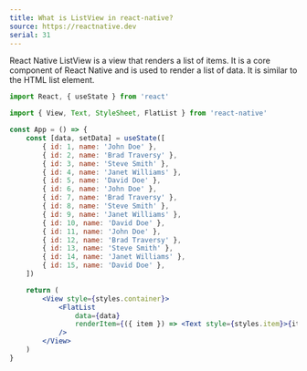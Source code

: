 ```yaml
---
title: What is ListView in react-native?
source: https://reactnative.dev
serial: 31
---
```


React Native ListView is a view that renders a list of items. It is a core component of React Native and is used to render a list of data. It is similar to the HTML list element.

```jsx
import React, { useState } from 'react'

import { View, Text, StyleSheet, FlatList } from 'react-native'

const App = () => {
	const [data, setData] = useState([
		{ id: 1, name: 'John Doe' },
		{ id: 2, name: 'Brad Traversy' },
		{ id: 3, name: 'Steve Smith' },
		{ id: 4, name: 'Janet Williams' },
		{ id: 5, name: 'David Doe' },
		{ id: 6, name: 'John Doe' },
		{ id: 7, name: 'Brad Traversy' },
		{ id: 8, name: 'Steve Smith' },
		{ id: 9, name: 'Janet Williams' },
		{ id: 10, name: 'David Doe' },
		{ id: 11, name: 'John Doe' },
		{ id: 12, name: 'Brad Traversy' },
		{ id: 13, name: 'Steve Smith' },
		{ id: 14, name: 'Janet Williams' },
		{ id: 15, name: 'David Doe' },
	])

	return (
		<View style={styles.container}>
			<FlatList
				data={data}
				renderItem={({ item }) => <Text style={styles.item}>{item.name}</Text>}
			/>
		</View>
	)
}
```
